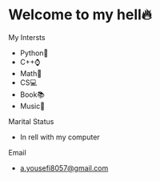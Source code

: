 # Welcome to my hell🔥

My Intersts

- Python🐍
- C++⌚
- Math📑
- CS💻
- Book📚
- Music🎵

Marital Status
- In rell with my computer

Email
- a.yousefi8057@gmail.com
